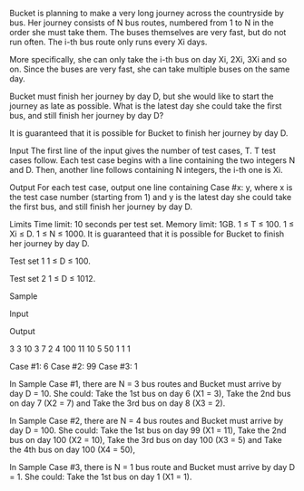 Bucket is planning to make a very long journey across the countryside by bus. Her journey consists of N bus routes, numbered from 1 to N in the order she must take them. The buses themselves are very fast, but do not run often. The i-th bus route only runs every Xi days.

More specifically, she can only take the i-th bus on day Xi, 2Xi, 3Xi and so on. Since the buses are very fast, she can take multiple buses on the same day.

Bucket must finish her journey by day D, but she would like to start the journey as late as possible. What is the latest day she could take the first bus, and still finish her journey by day D?

It is guaranteed that it is possible for Bucket to finish her journey by day D.

Input
The first line of the input gives the number of test cases, T. T test cases follow. Each test case begins with a line containing the two integers N and D. Then, another line follows containing N integers, the i-th one is Xi.

Output
For each test case, output one line containing Case #x: y, where x is the test case number (starting from 1) and y is the latest day she could take the first bus, and still finish her journey by day D.

Limits
Time limit: 10 seconds per test set.
Memory limit: 1GB.
1 ≤ T ≤ 100.
1 ≤ Xi ≤ D.
1 ≤ N ≤ 1000.
It is guaranteed that it is possible for Bucket to finish her journey by day D.

Test set 1
1 ≤ D ≤ 100.

Test set 2
1 ≤ D ≤ 1012.

Sample

Input
 	
Output
 
3
3 10
3 7 2
4 100
11 10 5 50
1 1
1

  
Case #1: 6
Case #2: 99
Case #3: 1

  
In Sample Case #1, there are N = 3 bus routes and Bucket must arrive by day D = 10. She could:
Take the 1st bus on day 6 (X1 = 3),
Take the 2nd bus on day 7 (X2 = 7) and
Take the 3rd bus on day 8 (X3 = 2).

In Sample Case #2, there are N = 4 bus routes and Bucket must arrive by day D = 100. She could:
Take the 1st bus on day 99 (X1 = 11),
Take the 2nd bus on day 100 (X2 = 10),
Take the 3rd bus on day 100 (X3 = 5) and
Take the 4th bus on day 100 (X4 = 50),

In Sample Case #3, there is N = 1 bus route and Bucket must arrive by day D = 1. She could:
Take the 1st bus on day 1 (X1 = 1).
